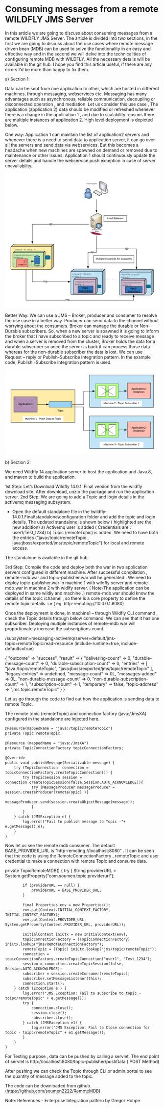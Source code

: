 # Consuming messages from a remote WILDFLY JMS Server

In this article we are going to discuss about consuming messages from a remote WILDFLY JMS Server. The article is divided into two sections, in the first we are going to discuss about the use cases where remote message driven bean (MDB) can be used to solve the functionality in an easy and effective way and in the second we will delve into the technicalities of configuring remote MDB with WILDFLY. All the necessary details will be available in the git hub. I hope you find this article useful, if there are any errors I'd be more than happy to fix them. 

a)	Section 1:

Data can be sent from one application to other, which are hosted in different machines, through messaging, webservices etc.  Messaging has many advantages such as asynchronous, reliable communication, decoupling or disconnected operation , and mediation.
Let us consider this use case , The application (application 2) data should be modified or refreshed whenever there is a change in the application 1 , and due to scalability reasons there are multiple instances of application 2. High level deployment is depicted below.

One way: Application 1 can maintain the list of application2 servers and whenever there is a need to send data to application server, it can go over all the servers and send data via webservices. But this becomes a headache when new machines are spawned on demand or removed due to maintenance or other issues. Application 1 should continuously update the server details and handle the webservice push exception in case of server unavailability. 

![Alt text](/images/Deployment.png?raw=true "Listeners")

Better Way: We can use a JMS – Broker, producer and consumer to resolve the use case in a better way. Producer can send data to the channel without worrying about the consumers. Broker can manage the durable or Non-Durable subscribers. So, when a new server is spawned it is going to inform the broker that I have subscribed to a topic and ready to receive message and when a server is removed from the cluster, Broker holds the data for a durable subscriber so once the server is back it can process those data whereas for the non-durable subscriber the data is lost. We can use Request – reply or Publish-Subscribe integration pattern. In the example code, Publish -Subscribe integration pattern is used.

![Alt text](/images/RemoteTopic.png?raw=true "Listeners")

b) Section 2:

We need Wildfly 14 application server to host the application and Java 8, and maven to build the application.

1st Step: Let’s Download Wildfly 14.0.1. Final version from the wildfly download site. After download, unzip the package and run the application server.
2nd Step: We are going to add a Topic and login details in the activemq messaging subsystem.
-	Open the default standalone file in the \wildfly-14.0.1.Final\standalone\configuration folder and add the topic and login details. The updated standalone is shown below ( highlighted are the new addition)
  a) Activemq user is added ( Credentials are : user1/Test_1234) 
  b) Topic (remoteTopic) is added. We need to have both the entries ("java:/topic/remoteTopic , java:jboss/exported/jms/topic/remoteTopic") for local and remote access.

<subsystem xmlns="urn:jboss:domain:messaging-activemq:4.0">
            <server name="default">
                <cluster user="${jboss.messaging.cluster.user:user1}" password="${jboss.messaging.cluster.password:Test_1234}"/>
                <security-setting name="#">
                    <role name="guest" send="true" consume="true" create-non-durable-queue="true" delete-non-durable-queue="true"/>
                </security-setting>
                <address-setting name="#" dead-letter-address="jms.queue.DLQ" expiry-address="jms.queue.ExpiryQueue" max-size-bytes="10485760" page-size-bytes="2097152" message-counter-history-day-limit="10"/>
                <http-connector name="http-connector" socket-binding="http" endpoint="http-acceptor"/>
                <http-connector name="http-connector-throughput" socket-binding="http" endpoint="http-acceptor-throughput">
                    <param name="batch-delay" value="50"/>
                </http-connector>
                <in-vm-connector name="in-vm" server-id="0">
                    <param name="buffer-pooling" value="false"/>
                </in-vm-connector>
                <http-acceptor name="http-acceptor" http-listener="default"/>
                <http-acceptor name="http-acceptor-throughput" http-listener="default">
                    <param name="batch-delay" value="50"/>
                    <param name="direct-deliver" value="false"/>
                </http-acceptor>
                <in-vm-acceptor name="in-vm" server-id="0">
                    <param name="buffer-pooling" value="false"/>
                </in-vm-acceptor>
                <jms-queue name="ExpiryQueue" entries="java:/jms/queue/ExpiryQueue"/>
                <jms-queue name="DLQ" entries="java:/jms/queue/DLQ"/>
				<jms-topic name="remoteTopic" entries="java:/topic/remoteTopic java:jboss/exported/jms/topic/remoteTopic"/>               
                <connection-factory name="InVmConnectionFactory" entries="java:/ConnectionFactory" connectors="in-vm"/>
                <connection-factory name="RemoteConnectionFactory" entries="java:jboss/exported/jms/RemoteConnectionFactory" connectors="http-connector"/>
                <pooled-connection-factory name="activemq-ra" entries="java:/JmsXA java:jboss/DefaultJMSConnectionFactory" connectors="in-vm" transaction="xa"/>
            </server>
        </subsystem>

The standalone is available in the git hub.

3rd Step: Compile the code and deploy both the war in two application servers configured in different machine.
 After successful compilation , remote-mdb.war and topic-publisher.war will be generated . We need to deploy topic-publisher.war in machine 1 with wildfly server and remote-mdb.war in machine 2 with widlfy server. ( Note-The application can be deployed in same wildly and machine .)
remote-mdb.war should know the details of the topic /channel , so there is a core property to define the remote topic details. i.e <property name="com.soumen.topic.providerurl" value="http-remoting://<IPAddress>:<Port Number>"/> ( eg: http-remoting://10.0.0.1:8080)

Once the deployment is done, in machine1 – through Wildfly CLI command , check the Topic details through below command. We can see that it has one subscriber. Deploying multiple instances of remote-mdb war will proportionately increase the subscriptions count.

/subsystem=messaging-activemq/server=default/jms-topic=remoteTopic:read-resource (include-runtime=true, include-defaults=true)

{
    "outcome" => "success",
    "result" => {
        "delivering-count" => 0,
        "durable-message-count" => 0,
        "durable-subscription-count" => 0,
        "entries" => [
            "java:/topic/remoteTopic",
            "java:jboss/exported/jms/topic/remoteTopic"
        ],
        "legacy-entries" => undefined,
        "message-count" => 0L,
        "messages-added" => 0L,
        "non-durable-message-count" => 0,
        "non-durable-subscription-count" => 1,
        "subscription-count" => 1,
        "temporary" => false,
        "topic-address" => "jms.topic.remoteTopic"
    }
}

Let us go through the code to find out how the application is sending data to remote Topic.

The remote topic (remoteTopic) and connection factory (java:/JmsXA) configured in the standalone are injected here.

    @Resource(mappedName = "java:/topic/remoteTopic")
	private Topic remoteTopic;
	
	@Resource (mappedName = "java:/JmsXA")
	private TopicConnectionFactory topicConnectionFactory;
	
	@Override
	public void publishMessage(Serializable message) {
		try (TopicConnection  connection = topicConnectionFactory.createTopicConnection()) {
			try (TopicSession session = connection.createTopicSession(false,Session.AUTO_ACKNOWLEDGE)){
				try (MessageProducer messageProducer = session.createProducer(remoteTopic) ){
					messageProducer.send(session.createObjectMessage(message));		
				}
			}			
		} catch (JMSException e) {
			log.error("Fail to publish message to Topic -"+ e.getMessage(),e);
		}
	}
	
Now let us see the remote mdb consumer. The default BASE_PROVIDER_URL is  "http-remoting://localhost:8080" . It can be seen that the code is using the  RemoteConnectionFactory , remoteTopic and user credential to make a connection with remote Topic and consume data. 


private TopicRemoteMDB() {
		try {
			String providerURL = System.getProperty("com.soumen.topic.providerurl");

			if (providerURL == null) {
				providerURL = BASE_PROVIDER_URL;
			}

			final Properties env = new Properties();
			env.put(Context.INITIAL_CONTEXT_FACTORY, INITIAL_CONTEXT_FACTORY);
			env.put(Context.PROVIDER_URL, System.getProperty(Context.PROVIDER_URL, providerURL));

			InitialContext iniCtx = new InitialContext(env);
			topicConnectionFactory = (TopicConnectionFactory) iniCtx.lookup("jms/RemoteConnectionFactory");
			remoteTopic = (Topic) iniCtx.lookup("jms/topic/remoteTopic");
			connection = topicConnectionFactory.createTopicConnection("user1", "Test_1234");
			session = connection.createTopicSession(false, Session.AUTO_ACKNOWLEDGE);
			subscriber = session.createConsumer(remoteTopic);
			subscriber.setMessageListener(this);
			connection.start();
		} catch (Exception e ) {
			log.error("JMS Exception: Fail to subscribe to topic - toipc/remoteTopic" + e.getMessage());
			try {
				connection.close();
				session.close();
				subscriber.close();
			} catch (JMSException e1) {
				log.error("JMS Exception: Fail to Close connection for topic - toipc/remoteTopic" + e1.getMessage());				
			}
		} 
	}

For Testing purpose , data can be pushed by calling a servlet. The end point of servlet is http://localhost:8080/topic-publisher/pushData ( POST Method)

After pushing we can check the Topic through CLI or admin portal to see the quantity of message added to the topic.


The code can be downloaded from github. (https://github.com/soumen2222/RemoteMDB)


Note:
References - Enterprise Integration pattern by Gregor Hohpe
